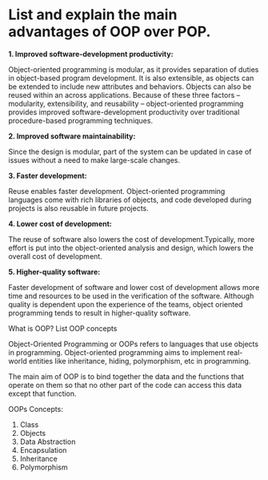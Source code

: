 # List and explain the main advantages of OOP over POP.

<b>1. Improved software-development productivity:</b>  
        <p>Object-oriented programming is modular, as it provides separation of duties in object-based program development.
It is also extensible, as objects can be extended to include new attributes and behaviors.
Objects can also be reused within an across applications.
Because of these three factors – modularity, extensibility, and reusability – object-oriented programming provides
improved software-development productivity over traditional procedure-based programming techniques. </p>
<n></n>
<b>2. Improved software maintainability:</b>
        <p>Since the design is modular, part of the system can be updated in case of issues without a need to make large-scale changes.</p>
<n></n>
<b>3. Faster development:</b>
       <p> Reuse enables faster development.
Object-oriented programming languages come with rich libraries of objects,
and code developed during projects is also reusable in future projects. </p>
<n></n>
<b>4. Lower cost of development:</b>
      <p>  The reuse of software also lowers the cost of development.Typically, more effort is put into the object-oriented analysis and design, which lowers the overall cost of development.</p>
<n></n>
 
<b>5. Higher-quality software:</b>
        <p>Faster development of software and lower cost of development allows more time and resources to be used in the verification of the software.
Although quality is dependent upon the experience of the teams, object oriented programming tends to result in higher-quality software.</p>
<n>



What is OOP? List OOP concepts

Object-Oriented Programming or OOPs refers to languages that use objects in programming.
Object-oriented programming aims to implement real-world entities like inheritance,
hiding, polymorphism, etc in programming.

The main aim of OOP is to bind together the data and 
the functions that operate on them so that no other part of the code can access this data except that function.

OOPs Concepts:

1. Class
2. Objects
3. Data Abstraction 
4. Encapsulation
5. Inheritance
6. Polymorphism

